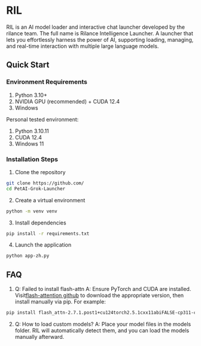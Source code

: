 # RIL

RIL is an AI model loader and interactive chat launcher developed by the rilance team. The full name is Rilance Intelligence Launcher.
A launcher that lets you effortlessly harness the power of AI, supporting loading, managing, and real-time interaction with multiple large language models.

## Quick Start

### Environment Requirements
1. Python 3.10+
2. NVIDIA GPU (recommended) + CUDA 12.4
3. Windows

Personal tested environment:

1. Python 3.10.11
2. CUDA 12.4
3. Windows 11

### Installation Steps
1. Clone the repository
``` bash
git clone https://github.com/
cd PetAI-Grok-Launcher
```
2. Create a virtual environment
```bash
python -m venv venv
```
3. Install dependencies
```bash
pip install -r requirements.txt
```
4. Launch the application
```bash
python app-zh.py
```
## FAQ

1. Q: Failed to install flash-attn
A: Ensure PyTorch and CUDA are installed. Visit[flash-attention github](https://github.com/bdashore3/flash-attention/releases/) to download the appropriate version, then install manually via pip. For example:
```bash
pip install flash_attn-2.7.1.post1+cu124torch2.5.1cxx11abiFALSE-cp311-cp311-win_amd64.whl
```

2. Q: How to load custom models?
A: Place your model files in the models folder. RIL will automatically detect them, and you can load the models manually afterward.
